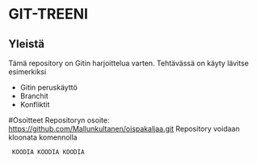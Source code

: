 # GIT-TREENI

## Yleistä
Tämä repository on Gitin harjoittelua varten. Tehtävässä on käyty lävitse esimerkiksi

<ul>
<li>Gitin peruskäyttö</li>
<li>Branchit</li>
  <li>Konfliktit</li>
</ul>

#Osoitteet
Repositoryn osoite: https://github.com/Mallunkultanen/oispakaljaa.git
Repository voidaan kloonata komennolla
<pre><code> KOODIA KOODIA KOODIA
</code></pre>
